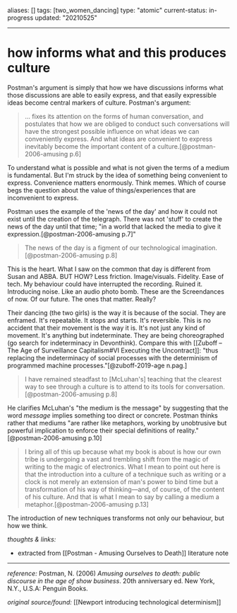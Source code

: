 aliases: []
tags: [two_women_dancing]
type: "atomic"
current-status: in-progress 
updated: "20210525"

---

# how informs what and this produces culture

Postman's argument is simply that how we have discussions informs what those discussions are able to easily express, and that easily expressible ideas become central markers of culture. Postman's argument: 

> ... fixes its attention on the forms of human conversation, and postulates that how we are obliged to conduct such conversations will have the strongest possible influence on what ideas we can conveniently express. And what ideas are convenient to express inevitably become the important content of a culture.[@postman-2006-amusing p.6]

To understand what is possible and what is not given the terms of a medium is fundamental. But I'm struck by the idea of something being convenient to express. Convenience matters enormously. Think memes. Which of course begs the question about the value of things/experiences that are inconvenient to express. 

Postman uses the example of the 'news of the day' and how it could not exist until the creation of the telegraph. There was not 'stuff' to create the news of the day until that time; "in a world that lacked the media to give it expression.[@postman-2006-amusing p.7]"

> The news of the day is a figment of our technological imagination.[@postman-2006-amusing p.8]

This is the heart. What I saw on the common that day is different from Susan and ABBA. BUT HOW? Less friction. Image/visuals. Fidelity. Ease of tech. My behaviour could have interrupted the recording. Ruined it. Introducing noise. Like an audio photo bomb. These are the Screendances of now. Of our future. The ones that matter. Really? 

Their dancing (the two girls) is the way it is because of the social. They are enframed. It's repeatable. It stops and starts. It's reversible. This is no accident that their movement is the way it is. It's not just any kind of movement. It's anything but indeterminate. They are being choreographed (go search for indeterminacy in Devonthink). Compare this with [[Zuboff – The Age of Surveillance Capitalism#VI Executing the Uncontract]]: "thus replacing the indeterminacy of social processes with the determinism of programmed machine processes."[@zuboff-2019-age n.pag.]

> I have remained steadfast to [McLuhan's] teaching that the clearest way to see through a culture is to attend to its tools for conversation.[@postman-2006-amusing p.8]

He clarifies McLuhan's "the medium is the message" by suggesting that the word _message_ implies something too direct or concrete. Postman thinks rather that mediums "are rather like metaphors, working by unobtrusive but powerful implication to enforce their special definitions of reality."[@postman-2006-amusing p.10]

>I bring all of this up because what my book is about is how our own tribe is undergoing a vast and trembling shift from the magic of writing to the magic of electronics. What I mean to point out here is that the introduction into a culture of a technique such as writing or a clock is not merely an extension of man's power to bind time but a transformation of his way of thinking—and, of course, of the content of his culture. And that is what I mean to say by calling a medium a metaphor.[@postman-2006-amusing p.13]

The introduction of new techniques transforms not only our behaviour, but how we think. 

_thoughts & links:_

- extracted from [[Postman - Amusing Ourselves to Death]] literature note


---

_reference:_ Postman, N. (2006) _Amusing ourselves to death: public discourse in the age of show business_. 20th anniversary ed. New York, N.Y., U.S.A: Penguin Books.

_original source/found:_ [[Newport introducing technological determinism]]